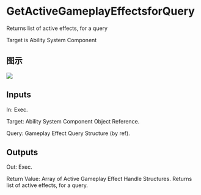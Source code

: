 # GetActiveGameplayEffectsforQuery

Returns list of active effects, for a query

Target is Ability System Component

## 图示

![]($-20221218-19085553.png)

## Inputs

In: Exec.

Target: Ability System Component Object Reference.

Query: Gameplay Effect Query Structure (by ref).  

## Outputs

Out: Exec.

Return Value: Array of Active Gameplay Effect Handle Structures. Returns list of active effects, for a query.

